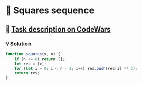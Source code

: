 # 📝 Squares sequence

## 🔗 [Task description on CodeWars](https://www.codewars.com/kata/5546180ca783b6d2d5000062)

### 💡 Solution

```javascript
function squares(x, n) {
    if (n <= 0) return [];
    let res = [x];
    for (let i = 0; i < n - 1; i++) res.push(res[i] ** 2);
    return res;
}
```
